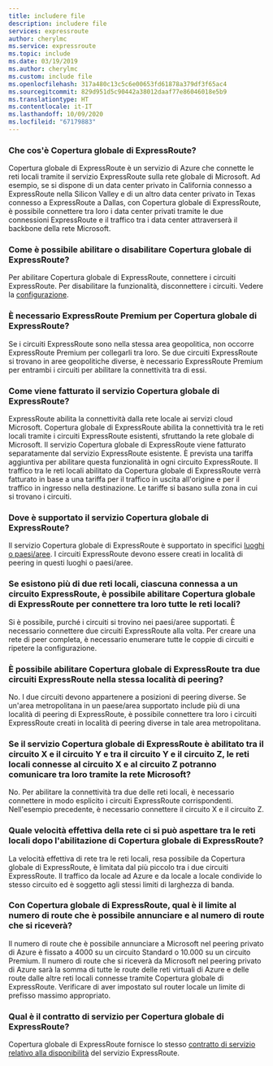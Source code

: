 ```yaml
---
title: includere file
description: includere file
services: expressroute
author: cherylmc
ms.service: expressroute
ms.topic: include
ms.date: 03/19/2019
ms.author: cherylmc
ms.custom: include file
ms.openlocfilehash: 317a480c13c5c6e00653fd61878a379df3f65ac4
ms.sourcegitcommit: 829d951d5c90442a38012daaf77e86046018e5b9
ms.translationtype: HT
ms.contentlocale: it-IT
ms.lasthandoff: 10/09/2020
ms.locfileid: "67179883"
---
```

### <a name="what-is-expressroute-global-reach"></a>Che cos'è Copertura globale di ExpressRoute?

Copertura globale di ExpressRoute è un servizio di Azure che connette le reti locali tramite il servizio ExpressRoute sulla rete globale di Microsoft. Ad esempio, se si dispone di un data center privato in California connesso a ExpressRoute nella Silicon Valley e di un altro data center privato in Texas connesso a ExpressRoute a Dallas, con Copertura globale di ExpressRoute, è possibile connettere tra loro i data center privati tramite le due connessioni ExpressRoute e il traffico tra i data center attraverserà il backbone della rete Microsoft.

### <a name="how-do-i-enable-or-disable-expressroute-global-reach"></a>Come è possibile abilitare o disabilitare Copertura globale di ExpressRoute?

Per abilitare Copertura globale di ExpressRoute, connettere i circuiti ExpressRoute. Per disabilitare la funzionalità, disconnettere i circuiti. Vedere la [configurazione](../articles/expressroute/expressroute-howto-set-global-reach.md).

### <a name="do-i-need-expressroute-premium-for-expressroute-global-reach"></a>È necessario ExpressRoute Premium per Copertura globale di ExpressRoute?

Se i circuiti ExpressRoute sono nella stessa area geopolitica, non occorre ExpressRoute Premium per collegarli tra loro. Se due circuiti ExpressRoute si trovano in aree geopolitiche diverse, è necessario ExpressRoute Premium per entrambi i circuiti per abilitare la connettività tra di essi. 

### <a name="how-will-i-be-charged-for-expressroute-global-reach"></a>Come viene fatturato il servizio Copertura globale di ExpressRoute?

ExpressRoute abilita la connettività dalla rete locale ai servizi cloud Microsoft. Copertura globale di ExpressRoute abilita la connettività tra le reti locali tramite i circuiti ExpressRoute esistenti, sfruttando la rete globale di Microsoft. Il servizio Copertura globale di ExpressRoute viene fatturato separatamente dal servizio ExpressRoute esistente. È prevista una tariffa aggiuntiva per abilitare questa funzionalità in ogni circuito ExpressRoute. Il traffico tra le reti locali abilitato da Copertura globale di ExpressRoute verrà fatturato in base a una tariffa per il traffico in uscita all'origine e per il traffico in ingresso nella destinazione. Le tariffe si basano sulla zona in cui si trovano i circuiti.

### <a name="where-is-expressroute-global-reach-supported"></a>Dove è supportato il servizio Copertura globale di ExpressRoute?

Il servizio Copertura globale di ExpressRoute è supportato in specifici [luoghi o paesi/aree](../articles/expressroute/expressroute-global-reach.md). I circuiti ExpressRoute devono essere creati in località di peering in questi luoghi o paesi/aree.

### <a name="i-have-more-than-two-on-premises-networks-each-connected-to-an-expressroute-circuit-can-i-enable-expressroute-global-reach-to-connect-all-of-my-on-premises-networks-together"></a>Se esistono più di due reti locali, ciascuna connessa a un circuito ExpressRoute, è possibile abilitare Copertura globale di ExpressRoute per connettere tra loro tutte le reti locali?

Si è possibile, purché i circuiti si trovino nei paesi/aree supportati. È necessario connettere due circuiti ExpressRoute alla volta. Per creare una rete di peer completa, è necessario enumerare tutte le coppie di circuiti e ripetere la configurazione. 

### <a name="can-i-enable-expressroute-global-reach-between-two-expressroute-circuits-at-the-same-peering-location"></a>È possibile abilitare Copertura globale di ExpressRoute tra due circuiti ExpressRoute nella stessa località di peering?

No. I due circuiti devono appartenere a posizioni di peering diverse. Se un'area metropolitana in un paese/area supportato include più di una località di peering di ExpressRoute, è possibile connettere tra loro i circuiti ExpressRoute creati in località di peering diverse in tale area metropolitana. 

### <a name="if-expressroute-global-reach-is-enabled-between-circuit-x-and-circuit-y-and-between-circuit-y-and-circuit-z-will-my-on-premises-networks-connected-to-circuit-x-and-circuit-z-talk-to-each-other-via-microsofts-network"></a>Se il servizio Copertura globale di ExpressRoute è abilitato tra il circuito X e il circuito Y e tra il circuito Y e il circuito Z, le reti locali connesse al circuito X e al circuito Z potranno comunicare tra loro tramite la rete Microsoft?

No. Per abilitare la connettività tra due delle reti locali, è necessario connettere in modo esplicito i circuiti ExpressRoute corrispondenti. Nell'esempio precedente, è necessario connettere il circuito X e il circuito Z. 

### <a name="what-is-the-network-throughput-i-can-expect-between-my-on-premises-networks-after-i-enable-expressroute-global-reach"></a>Quale velocità effettiva della rete ci si può aspettare tra le reti locali dopo l'abilitazione di Copertura globale di ExpressRoute?

La velocità effettiva di rete tra le reti locali, resa possibile da Copertura globale di ExpressRoute, è limitata dal più piccolo tra i due circuiti ExpressRoute. Il traffico da locale ad Azure e da locale a locale condivide lo stesso circuito ed è soggetto agli stessi limiti di larghezza di banda. 

### <a name="with-expressroute-global-reach-what-are-the-limits-on-the-number-of-routes-i-can-advertise-and-the-number-of-routes-i-will-receive"></a>Con Copertura globale di ExpressRoute, qual è il limite al numero di route che è possibile annunciare e al numero di route che si riceverà?

Il numero di route che è possibile annunciare a Microsoft nel peering privato di Azure è fissato a 4000 su un circuito Standard o 10.000 su un circuito Premium. Il numero di route che si riceverà da Microsoft nel peering privato di Azure sarà la somma di tutte le route delle reti virtuali di Azure e delle route dalle altre reti locali connesse tramite Copertura globale di ExpressRoute. Verificare di aver impostato sul router locale un limite di prefisso massimo appropriato. 

### <a name="what-is-the-sla-for-expressroute-global-reach"></a>Qual è il contratto di servizio per Copertura globale di ExpressRoute?

Copertura globale di ExpressRoute fornisce lo stesso [contratto di servizio relativo alla disponibilità](https://azure.microsoft.com/support/legal/sla/expressroute/v1_3/) del servizio ExpressRoute.
